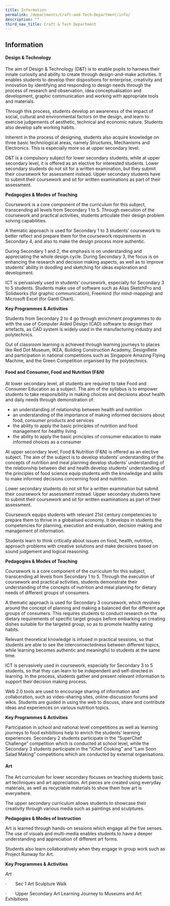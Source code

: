 ```yaml
---
title: Information
permalink: /departments/Craft-and-Tech-Department/info/
description: ""
third_nav_title: Craft & Tech Department
---
```

## Information

#### Design & Technology 

The aim of Design & Technology (D&T) is to enable pupils to harness their innate curiosity and ability to create through design-and-make activities. It enables students to develop their dispositions for enterprise, creativity and innovation by identifying and responding to design needs through the process of research and observation, idea conceptualisation and development, graphic communication and working with appropriate tools and materials.

Through this process, students develop an awareness of the impact of social, cultural and environmental factors on the design, and learn to exercise judgements of aesthetic, technical and economic nature. Students also develop safe working habits.

Inherent in the process of designing, students also acquire knowledge on three basic technological areas, namely Structures, Mechanisms and Electronics. This is especially more so at upper secondary level.

D&T is a compulsory subject for lower secondary students, while at upper secondary level, it is offered as an elective for interested students. Lower secondary students do not sit for a written examination, but they submit their coursework for assessment instead. Upper secondary students have to submit their coursework and sit for written examinations as part of their assessment.

**Pedagogies & Modes of Teaching**

Coursework is a core component of the curriculum for this subject, transcending all levels from Secondary 1 to 5. Through execution of the coursework and practical activities, students articulate their design problem solving capabilities.

A thematic approach is used for Secondary 1 to 3 students’ coursework to better reflect and prepare them for the coursework requirements in Secondary 4, and also to make the design process more authentic.

During Secondary 1 and 2, the emphasis is on understanding and appreciating the whole design cycle. During Secondary 3, the focus is on enhancing the research and decision making aspects, as well as to improve students’ ability in doodling and sketching for ideas exploration and development.

ICT is pervasively used in students’ coursework, especially for Secondary 3 to 5 students. Students make use of software such as Alias SketchPro and Solidworks (for graphic communication), Freemind (for mind-mapping) and Microsoft Excel (for Gantt Chart).

**Key Programmes & Activities**

Students from Secondary 2 to 4 go through enrichment programmes to do with the use of Computer Aided Design (CAD) software to design their artefacts, as CAD system is widely used in the manufacturing industry and polytechnics.

Out of classroom learning is achieved through learning journeys to places like Red Dot Museum, IKEA, Building Construction Academy, DesignRete and participation in national competitions such as Singapore Amazing Flying Machine, and the Green Competition organised by the polytechnics.

#### Food and Consumer, Food and Nutrition (F&N)

At lower secondary level, all students are required to take Food and Consumer Education as a subject. The aim of the syllabus is to empower students to take responsibility in making choices and decisions about health and daily needs through demonstration of:

*   an understanding of relationship between health and nutrition
*   an understanding of the importance of making informed decisions about food, consumer products and services
*   the ability to apply the basic principles of nutrition and food management for healthy living
*   the ability to apply the basic principles of consumer education to make informed choices as a consumer

At upper secondary level, Food & Nutrition (F&N) is offered as an elective subject. The aim of the subject is to develop students’ understanding of the concepts of nutrition and meal planning develop students’ understanding of the relationship between diet and health develop students’ understanding of the principles of food science equip students with the knowledge and skills to make informed decisions concerning food and nutrition.

Lower secondary students do not sit for a written examination but submit their coursework for assessment instead. Upper secondary students have to submit their coursework and sit for written examinations as part of their assessment.

Coursework equips students with relevant 21st century competencies to prepare them to thrive in a globalised economy. It develops in students the competencies for planning, execution and evaluation, decision making and management of information.

Students learn to think critically about issues on food, health, nutrition, approach problems with creative solutions and make decisions based on sound judgement and logical reasoning.

**Pedagogies & Modes of Teaching**

Coursework is a core component of the curriculum for this subject, transcending all levels from Secondary 1 to 5. Through the execution of coursework and practical activities, students demonstrate their understanding of the concepts of nutrition and meal planning for dietary needs of different groups of consumers.

A thematic approach is used for Secondary 3 coursework, which revolves around the concept of planning and making a balanced diet for different age groups of consumers. This requires students to conduct research on the dietary requirements of specific target groups before embarking on creating dishes suitable for the targeted group, so as to promote healthy eating habits.

Relevant theoretical knowledge is infused in practical sessions, so that students are able to see the interconnectedness between different topics, while learning becomes authentic and meaningful to students at the same time.

ICT is pervasively used in coursework, especially for Secondary 3 to 5 students, so that they can learn to be independent and self-directed in learning. In the process, students gather and present relevant information to support their decision making process.

Web 2.0 tools are used to encourage sharing of information and collaboration, such as video-sharing sites, online-discussion forums and wikis. Students are guided in using the web to discuss, share and contribute ideas and experiences on various nutrition topics.

**Key Programmes & Activities**

Participation in school and national level competitions as well as learning journeys to food exhibitions help to enrich the students’ learning experiences. Secondary 2 students participate in the “SuperChef Challenge” competition which is conducted at school level, while the Secondary 3 students participate in the “iChef Cooking” and “Lam Soon Salad Making” competitions which are conducted by external organisations.

#### Art

The Art curriculum for lower secondary focuses on teaching students basic art techniques and art appreciation. Art pieces are created using everyday materials, as well as recyclable materials to show them how art is everywhere.

The upper secondary curriculum allows students to showcase their creativity through various media such as paintings and sculptures.

**Pedagogies & Modes of Instruction**

Art is learned through hands-on sessions which engage all the five senses. The use of visuals and multi-media enables students to have a deeper understanding and appreciation of different art forms.

Students also learn collaboratively when they engage in group work such as Project Runway for Art.

**Key Programmes & Activities**

_Art_

·       Sec 1 Art Sculpture Walk

·       Upper Secondary Art Learning Journey to Museums and Art Exhibitions